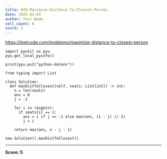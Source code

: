 ```yaml
---
title: 849-Maximize-Distance-To-Closest-Person
date: 2025-01-03
author: Your Name
cell_count: 6
score: 5
---
```


https://leetcode.com/problems/maximize-distance-to-closest-person


```
import pyutil as pyu
pyu.get_local_pyinfo()
```


```
print(pyu.ps2("python-dotenv"))
```


```
from typing import List
```


```
class Solution:
  def maxDistToClosest(self, seats: List[int]) -> int:
    n = len(seats)
    ans = 0
    j = -1

    for i in range(n):
      if seats[i] == 1:
        ans = i if j == -1 else max(ans, (i - j) // 2)
        j = i

    return max(ans, n - j - 1)
```


```
new Solution().maxDistToClosest()
```


---
**Score: 5**